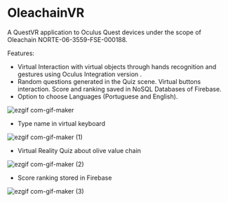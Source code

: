 # OleachainVR

A QuestVR application to Oculus Quest devices under the scope of Oleachain NORTE-06-3559-FSE-000188.


Features: 
  - Virtual Interaction with virtual objects through hands recognition and gestures using Oculus Integration version .
  - Random questions generated in the Quiz scene. Virtual buttons interaction. Score and ranking saved in NoSQL Databases of Firebase. 
  - Option to choose Languages (Portuguese and English).

![ezgif com-gif-maker](https://user-images.githubusercontent.com/21102697/202224952-7076e713-741e-4bf0-9d66-88dfba409028.gif)

- Type name in virtual keyboard

![ezgif com-gif-maker (1)](https://user-images.githubusercontent.com/21102697/202224973-a365a224-221c-49eb-b28e-45e917525d25.gif)

- Virtual Reality Quiz about olive value chain

![ezgif com-gif-maker (2)](https://user-images.githubusercontent.com/21102697/202224981-d8f82851-1bb4-47da-a3c5-e0bb7b7fe9c4.gif)

- Score ranking stored in Firebase

![ezgif com-gif-maker (3)](https://user-images.githubusercontent.com/21102697/202224996-3537431f-4226-493d-9d1d-35dc6a6e3faf.gif)
